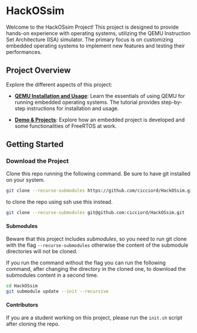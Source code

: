 # HackOSsim

Welcome to the HackOSsim Project! This project is designed to provide hands-on experience with operating systems, utilizing the QEMU Instruction Set Architecture (ISA) simulator. The primary focus is on customizing embedded operating systems to implement new features and testing their performances.

## Project Overview

Explore the different aspects of this project:

- [**QEMU Installation and Usage**](./docs/qemu.md): Learn the essentials of using QEMU for running embedded operating systems. The tutorial provides step-by-step instructions for installation and usage.

- [**Demo & Projects**](./docs/projects.md): Explore how an embedded project is developed and some functionalities of FreeRTOS at work.

## Getting Started

### Download the Project

Clone this repo running the following command. Be sure to have git installed on your system.

```bash
git clone --recurse-submodules https://github.com/cicciord/HackOSsim.git
```

to clone the repo using ssh use this instead.

```bash
git clone --recurse-submodules git@github.com:cicciord/HackOSsim.git
```

#### Submodules

Beware that this project includes _submodules_, so you need to run git clone with the flag `--recurse-submodules` otherwise the content of the submodule directories will not be cloned.

If you run the command without the flag you can run the following command, after changing the directory in the cloned one, to download the submodules content in a second time.

```bash
cd HackOSsim
git submodule update --init --recursive
```

#### Contributors
If you are a student working on this project, please run the `init.sh` script after cloning the repo.
